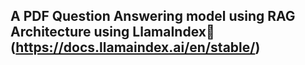 ## **A PDF Question Answering model using RAG Architecture using LlamaIndex🦙(https://docs.llamaindex.ai/en/stable/)** ##
